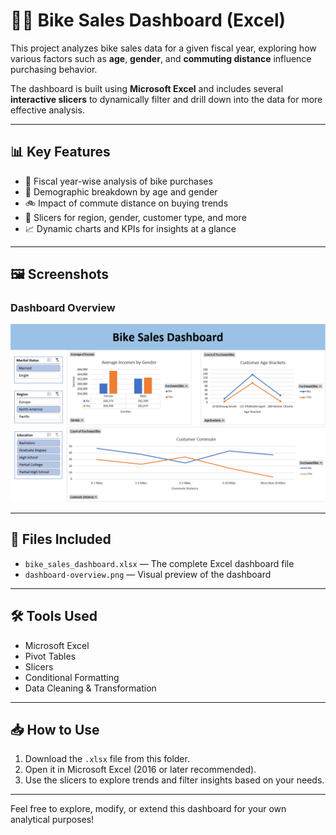 # 🚴‍♂️ Bike Sales Dashboard (Excel)

This project analyzes bike sales data for a given fiscal year, exploring how various factors such as **age**, **gender**, and **commuting distance** influence purchasing behavior.

The dashboard is built using **Microsoft Excel** and includes several **interactive slicers** to dynamically filter and drill down into the data for more effective analysis.

---

## 📊 Key Features

- 📅 Fiscal year-wise analysis of bike purchases  
- 🧍 Demographic breakdown by age and gender  
- 🚲 Impact of commute distance on buying trends  
- 📎 Slicers for region, gender, customer type, and more  
- 📈 Dynamic charts and KPIs for insights at a glance  

---

## 🖼️ Screenshots

### Dashboard Overview
![Dashboard Overview](Dashboard_Screenshot.png)

---

## 📁 Files Included

- `bike_sales_dashboard.xlsx` — The complete Excel dashboard file  
- `dashboard-overview.png` — Visual preview of the dashboard

---

## 🛠️ Tools Used

- Microsoft Excel  
- Pivot Tables  
- Slicers  
- Conditional Formatting  
- Data Cleaning & Transformation

---

## 📥 How to Use

1. Download the `.xlsx` file from this folder.  
2. Open it in Microsoft Excel (2016 or later recommended).  
3. Use the slicers to explore trends and filter insights based on your needs.

---

Feel free to explore, modify, or extend this dashboard for your own analytical purposes!

